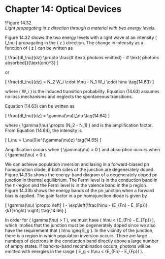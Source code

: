 # Chapter 14: Optical Devices

!Figure 14.32  
*Light propagating in z direction through a material with two energy levels.*

Figure 14.32 shows the two energy levels with a light wave at an intensity \( I_\nu \) propagating in the \( z \) direction. The change in intensity as a function of \( z \) can be written as

\[
\frac{dI_\nu}{dz} \propto \frac{\# \text{ photons emitted} - \# \text{ photons absorbed}}{\text{cm}^3}
\]

or

\[
\frac{dI_\nu}{dz} = N_2 W_i \cdot h\nu - N_1 W_i \cdot h\nu \tag{14.63}
\]

where \( W_i \) is the induced transition probability. Equation (14.63) assumes no loss mechanisms and neglects the spontaneous transitions.

Equation (14.63) can be written as

\[
\frac{dI_\nu}{dz} = \gamma(\nu)I_\nu \tag{14.64}
\]

where \( \gamma(\nu) \propto (N_2 - N_1) \) and is the amplification factor. From Equation (14.64), the intensity is

\[
I_\nu = I_\nu(0)e^{\gamma(\nu)z} \tag{14.65}
\]

Amplification occurs when \( \gamma(\nu) > 0 \) and absorption occurs when \( \gamma(\nu) < 0 \).

We can achieve population inversion and lasing in a forward-biased pn homojunction diode, if both sides of the junction are degenerately doped. Figure 14.33a shows the energy-band diagram of a degenerately doped pn junction in thermal equilibrium. The Fermi level is in the conduction band in the n-region and the Fermi level is in the valence band in the p region. Figure 14.33b shows the energy bands of the pn junction when a forward bias is applied. The gain factor in a pn homojunction diode is given by

\[
\gamma(\nu) \propto \left[ 1 - \exp\left(\frac{h\nu - (E_{Fn} - E_{Fp})}{kT}\right) \right] \tag{14.66}
\]

In order for \( \gamma(\nu) > 1 \), we must have \( h\nu < (E_{Fn} - E_{Fp}) \), which implies that the junction must be degenerately doped since we also have the requirement that \( h\nu \geq E_g \). In the vicinity of the junction, there is a region in which population inversion occurs. There are large numbers of electrons in the conduction band directly above a large number of empty states. If band-to-band recombination occurs, photons will be emitted with energies in the range \( E_g < h\nu < (E_{Fn} - E_{Fp}) \).